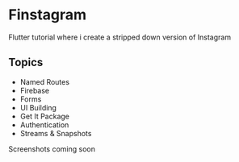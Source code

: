 # Finstagram

Flutter tutorial where i create a stripped down version of Instagram

## Topics

- Named Routes
- Firebase
- Forms
- UI Building 
- Get It Package
- Authentication
- Streams & Snapshots


Screenshots coming soon

